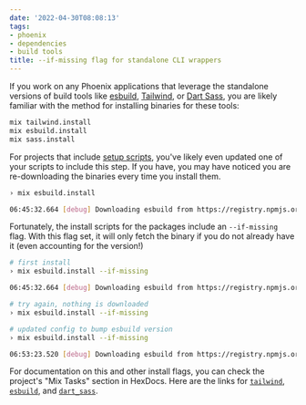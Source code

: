 ```yaml
---
date: '2022-04-30T08:08:13'
tags:
- phoenix
- dependencies
- build tools
title: --if-missing flag for standalone CLI wrappers
---
```


If you work on any Phoenix applications that leverage the standalone versions of build tools like [esbuild](https://github.com/phoenixframework/esbuild), [Tailwind](https://github.com/phoenixframework/tailwind), or [Dart Sass](https://hexdocs.pm/dart_sass/DartSass.html), you are likely familiar with the method for installing binaries for these tools:

```bash
mix tailwind.install
mix esbuild.install
mix sass.install
```

For projects that include [setup scripts](https://github.com/github/scripts-to-rule-them-all), you've likely even updated one of your scripts to include this step. If you have, you may have noticed you are re-downloading the binaries every time you install them.

```bash
› mix esbuild.install

06:45:32.664 [debug] Downloading esbuild from https://registry.npmjs.org/esbuild-darwin-64/-/esbuild-darwin-64-0.14.0.tgz
```

Fortunately, the install scripts for the packages include an `--if-missing` flag. With this flag set, it will only fetch the binary if you do not already have it (even accounting for the version!)

```bash
# first install
› mix esbuild.install --if-missing

06:45:32.664 [debug] Downloading esbuild from https://registry.npmjs.org/esbuild-darwin-64/-/esbuild-darwin-64-0.14.0.tgz

# try again, nothing is downloaded
› mix esbuild.install --if-missing

# updated config to bump esbuild version
› mix esbuild.install --if-missing

06:53:23.520 [debug] Downloading esbuild from https://registry.npmjs.org/esbuild-darwin-64/-/esbuild-darwin-64-0.14.1.tgz
```

For documentation on this and other install flags, you can check the project's "Mix Tasks" section in HexDocs. Here are the links for [`tailwind`](https://hexdocs.pm/tailwind/Mix.Tasks.Tailwind.Install.html#content), [`esbuild`](https://hexdocs.pm/esbuild/Mix.Tasks.Esbuild.Install.html#content), and [`dart_sass`](https://hexdocs.pm/dart_sass/Mix.Tasks.Sass.Install.html).
